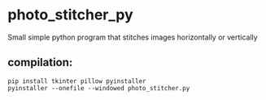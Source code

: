 # photo_stitcher_py
Small simple python program
that stitches images horizontally or vertically

## compilation:
    pip install tkinter pillow pyinstaller
    pyinstaller --onefile --windowed photo_stitcher.py
